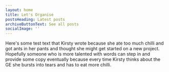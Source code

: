 ```yaml
---
layout: home
title: Let's Organise
postsHeading: Latest posts
archiveButtonText: See all posts
socialImage: ''
---
```

Here's some test text that Kirsty wrote because she ate too much chilli and got ants in her pants and thought she might get started on a new project. Hopefully someone who is more talented with words can step in and provide some copy eventually because every time Kirsty thinks about the GE she bursts into tears and has to eat more chilli.
